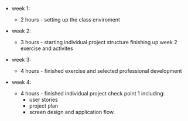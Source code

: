 * week 1: 
    * 2 hours - setting up the class enviroment
* week 2: 
    * 3 hours - starting individual project structure finishing up week 2 exercise and activites

* week 3: 
    * 4 hours - finished exercise and selected professional development

* week 4: 
    * 4 hours - finished individual project check point 1 including: 
        * user stories
        * project plan 
        * screen design and application flow. 
    